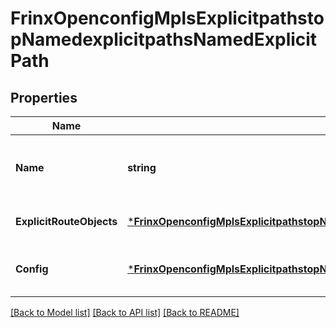 # FrinxOpenconfigMplsExplicitpathstopNamedexplicitpathsNamedExplicitPath

## Properties
Name | Type | Description | Notes
------------ | ------------- | ------------- | -------------
**Name** | **string** | Optional[A string name that uniquely identifies an explicit path] REF:Optional.empty | [optional] [default to null]
**ExplicitRouteObjects** | [***FrinxOpenconfigMplsExplicitpathstopNamedexplicitpathsNamedexplicitpathExplicitRouteObjects**](frinx.openconfig.mpls.explicitpathstop.namedexplicitpaths.namedexplicitpath.ExplicitRouteObjects.md) | Optional[Enclosing container for EROs] REF:Optional.empty | [optional] [default to null]
**Config** | [***FrinxOpenconfigMplsExplicitpathstopNamedexplicitpathsNamedexplicitpathConfig**](frinx.openconfig.mpls.explicitpathstop.namedexplicitpaths.namedexplicitpath.Config.md) | Optional[Configuration parameters relating to named explicit paths] REF:Optional.empty | [optional] [default to null]

[[Back to Model list]](../README.md#documentation-for-models) [[Back to API list]](../README.md#documentation-for-api-endpoints) [[Back to README]](../README.md)


